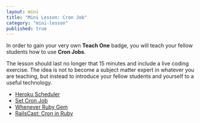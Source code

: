 ```yaml
---
layout: mini
title: "Mini Lesson: Cron Job"
category: "mini-lesson"
published: true
---
```


In order to gain your very own **Teach One** badge, you will teach your fellow students how to use **Cron Jobs**. 

The lesson should last no longer that 15 minutes and include a live coding exercise.  The idea is not to become a subject matter expert in whatever you are teaching, but instead to introduce your fellow students and yourself to a useful technology.

* [Heroku Scheduler](https://devcenter.heroku.com/articles/scheduler)
* [Set Cron Job](http://www.thesitewizard.com/general/set-cron-job.shtml)
* [Whenever Ruby Gem](https://github.com/javan/whenever)
* [RailsCast: Cron in Ruby](http://railscasts.com/episodes/164-cron-in-ruby)